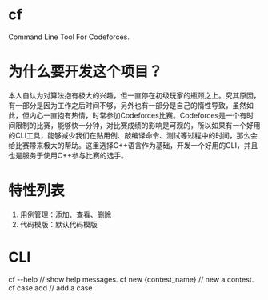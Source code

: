 # cf
Command Line Tool For Codeforces.

# 为什么要开发这个项目？
本人自认为对算法抱有极大的兴趣，但一直停在初级玩家的瓶颈之上。究其原因，有一部分是因为工作之后时间不够，另外也有一部分是自己的惰性导致，虽然如此，但内心一直抱有热情，时常参加Codeforces比赛。Codeforces是一个有时间限制的比赛，能够快一分钟，对比赛成绩的影响是可观的，所以如果有一个好用的CLI工具，能够减少我们在贴用例、敲编译命令、测试等过程中的时间，那么会给比赛带来极大的帮助。这里选择C++语言作为基础，开发一个好用的CLI，并且也是服务于使用C++参与比赛的选手。

# 特性列表
1. 用例管理：添加、查看、删除
2. 代码模版：默认代码模版 

# CLI 

cf --help // show help messages.
cf new {contest_name} // new a contest.
cf case add // add a case

